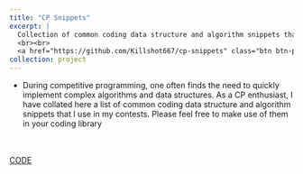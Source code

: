 ```yaml
---
title: "CP Snippets"
excerpt: |
  Collection of common coding data structure and algorithm snippets that I use in my competitive programming contests
  <br><br>
  <a href="https://github.com/Killshot667/cp-snippets" class="btn btn-primary">CODE</a>
collection: project
---
```


- During competitive programming, one often finds the need to quickly implement complex algorithms and data structures. As a CP enthusiast, I have collated here a list of common coding data structure and algorithm snippets that I use in my contests. Please feel free to make use of them in your coding library
<!-- <br> -->
<!-- ![Graph Image](assets/images/graph.jpeg) -->
<br><br>
<a href="https://github.com/Killshot667/cp-snippets" class="btn btn-primary">CODE</a>


